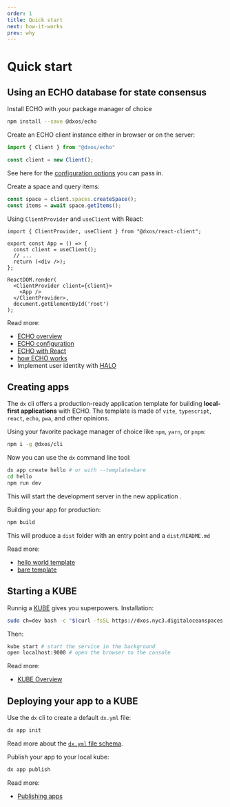 ```yaml
---
order: 1
title: Quick start
next: how-it-works
prev: why
---
```


# Quick start

## Using an ECHO database for state consensus

Install ECHO with your package manager of choice

```bash
npm install --save @dxos/echo
```

Create an ECHO client instance either in browser or on the server:

```ts
import { Client } from "@dxos/echo"

const client = new Client();
```

See here for the [configuration options](/docs/echo/configuration) you can pass in.

Create a space and query items:

```ts
const space = client.spaces.createSpace();
const items = await space.getItems();
```

Using `ClientProvider` and `useClient` with React:

```tsx
import { ClientProvider, useClient } from "@dxos/react-client";

export const App = () => {
  const client = useClient();
  // ...
  return (<div />);
};

ReactDOM.render(
  <ClientProvider client={client}>
    <App />
  </ClientProvider>,
  document.getElementById('root')
);
```

Read more:

*   [ECHO overview](/docs/echo/overview)
*   [ECHO configuration](/docs/echo/configuration)
*   [ECHO with React](/docs/echo/react)
*   [how ECHO works](/docs/echo/how-echo-works)
*   Implement user identity with [HALO](/docs/halo/overview)

## Creating apps

The `dx` cli offers a production-ready application template for building **local-first applications** with ECHO. The template is made of `vite`, `typescript`, `react`, `echo`, `pwa`, and other opinions.

Using your favorite package manager of choice like `npm`, `yarn`, or `pnpm`:

```bash
npm i -g @dxos/cli 
```

Now you can use the `dx` command line tool:

```bash
dx app create hello # or with --template=bare
cd hello
npm run dev
```

This will start the development server in the new application .

Building your app for production:

```bash
npm build
```

This will produce a `dist` folder with an entry point and a `dist/README.md`

Read more:

*   [hello world template](https://)
*   [bare template](https://)

## Starting a KUBE

Runnig a [KUBE](/docs/kube/overview) gives you superpowers. Installation:

```bash
sudo ch=dev bash -c "$(curl -fsSL https://dxos.nyc3.digitaloceanspaces.com/install.sh)"
```

Then:

```bash
kube start # start the service in the background
open localhost:9000 # open the browser to the console
```

Read more:

*   [KUBE Overview](/docs/kube/overview)

## Deploying your app to a KUBE

Use the `dx` cli to create a default `dx.yml` file:

```bash
dx app init
```

Read more about the [`dx.yml` file schema](/docs/kube/dx-yml-file).

Publish your app to your local kube:

```bash
dx app publish
```

Read more:

*   [Publishing apps](kube/publishing)

